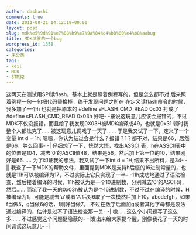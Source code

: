 ```yaml
---
author: dashashi
comments: true
date: 2011-08-21 14:12:19+00:00
layout: post
slug: mdk%e5%9d%91%e7%88%b9%e7%9a%84%e4%b8%80%e4%b8%aabug
title: MDK坑爹的一个bug
wordpress_id: 1358
categories:
- 未分类
tags:
- keil
- MDK
- STM32
---
```


这两天在测试用SPI读flash，基本上就是照着例程写的，但是怎么都不对 后来照着例程一句一句把代码替换掉，终于发现问题之所在 在定义读flash命令的时候，<!-- more -->我多加了一个h 也就是把原本的 #define sFLASH_CMD_READ 0x03 打成了 #define sFLASH_CMD_READ 0x03h 好吧- -按说这玩意儿应该会报错的，不过MDK不仅没报错，而且给了我发现0X03H被MDK编译成49，也就是0x31 顿时我整个人都法克了……被这玩意儿调戏了一天了…… 于是我又试了一下，定义了一个变量 int d = 1h; 嗯嗯，你认为结过会是什么？报错？1？都不对，结果是66，居然是66，肿么回事- -| 仔细想了一下，恍然大悟，找出ASSCII表，h在ASSCII表中的位置是104，减去'0'的ASCII值48，结果是56，然后加上第一位的10，结果刚好是66…… 为了印证我的想法，我又试了一下int d = 1H;结果不出所料，是34- -|| 我查了一下MDK的帮助文件，里面提到MDK是支持h后缀的16进制常量的，也就是11h可以被编译为17，不过实际上它只实现了一半- -11h成功地通过了语法检查，然后接着编译的时候，11h被认为是一个10进制数，分别减去'0'的ASCII码，然后…… 而坑了我一天的0x03h被认为是个16进制数，不过不过在编译的时候，H被编译为1，可能是减去'a'或者'A'后对6取了一次模然后加上10，abcdefgh，如果f当做5，g当做6的话，f刚好当做7。 不过在数字后面加g或者其他字母都是没法通过编译的，估计是过不了语法检查那一关- -| 嗷……这么个小问题写了这么多…… 不过感觉这个问题挺隐蔽的- -|发出来给大家提个醒，别像我花了一天的时间调试这玩意儿- -|

